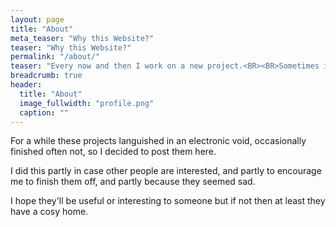 ```yaml
---
layout: page
title: "About"
meta_teaser: "Why this Website?"
teaser: "Why this Website?"
permalink: "/about/"
teaser: "Every now and then I work on a new project.<BR><BR>Sometimes it's because I see something that interests me, sometimes it's because I want to try something new..."
breadcrumb: true
header:
  title: "About"
  image_fullwidth: "profile.png"
  caption: ""
---
```


For a while these projects languished in an electronic void, occasionally finished often not, so I decided to post them here.

I did this partly in case other people are interested, and partly to encourage me to finish them off, and partly because they seemed sad.

I hope they'll be useful or interesting to someone but if not then at least they have a cosy home.